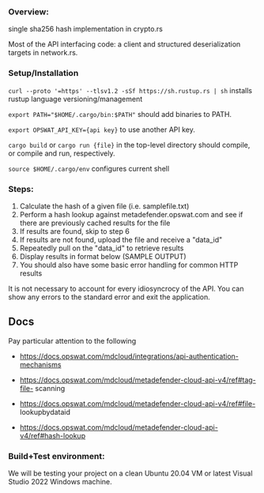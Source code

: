 ### Overview:
single sha256 hash implementation in crypto.rs

Most of the API interfacing code: a client and structured deserialization targets in network.rs.

### Setup/Installation
`curl --proto '=https' --tlsv1.2 -sSf https://sh.rustup.rs | sh` installs rustup language versioning/management

`export PATH="$HOME/.cargo/bin:$PATH"` should add binaries to PATH.

`export OPSWAT_API_KEY={api key}` to use another API key.

`cargo build` or `cargo run {file}` in the top-level directory should compile, or compile and run, respectively.

`source $HOME/.cargo/env` configures current shell 


### Steps:

1. Calculate the hash of a given file (i.e. samplefile.txt)
2. Perform a hash lookup against metadefender.opswat.com and see if there are
previously cached results for the file
3. If results are found, skip to step 6
4. If results are not found, upload the file and receive a "data_id"
5. Repeatedly pull on the "data_id" to retrieve results
6. Display results in format below (SAMPLE OUTPUT)
7. You should also have some basic error handling for common HTTP results

It is not necessary to account for every idiosyncrocy of the API.
You can show any errors to the standard error and exit the application.

## Docs

Pay particular attention to the following
- https://docs.opswat.com/mdcloud/integrations/api-authentication-mechanisms

- https://docs.opswat.com/mdcloud/metadefender-cloud-api-v4/ref#tag-file-
scanning

- https://docs.opswat.com/mdcloud/metadefender-cloud-api-v4/ref#file-
lookupbydataid

- https://docs.opswat.com/mdcloud/metadefender-cloud-api-v4/ref#hash-lookup

### Build+Test environment:

We will be testing your project on a clean Ubuntu 20.04 VM or latest Visual
Studio 2022 Windows machine.

